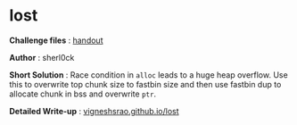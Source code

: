 # lost  

**Challenge files** : [handout](Handout/)

**Author** : sherl0ck

**Short Solution** : Race condition in `alloc` leads to a huge heap overflow. Use this to overwrite top chunk size to fastbin size and then use fastbin dup to allocate chunk in bss and overwrite `ptr`.

**Detailed Write-up** : [vigneshsrao.github.io/lost](https://vigneshsrao.github.io/lost/)
